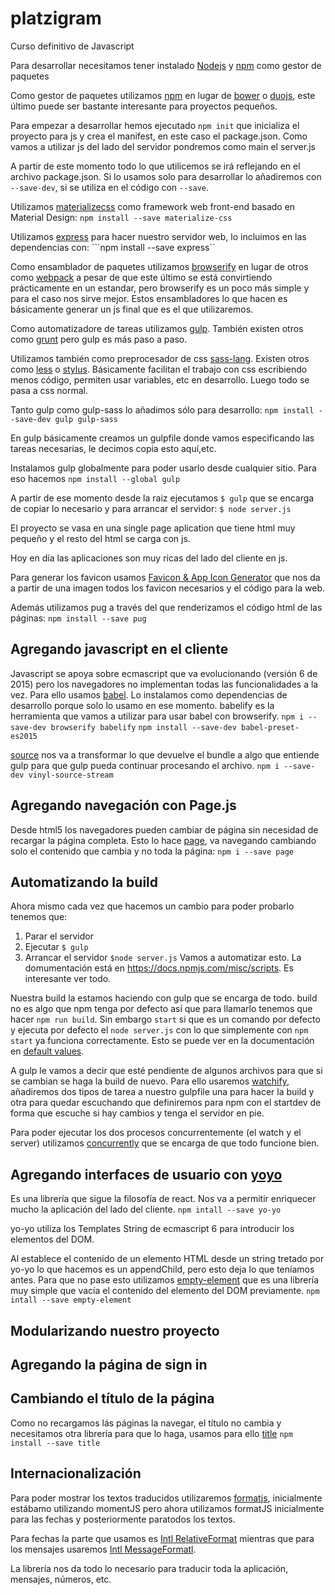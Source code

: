 # platzigram
Curso definitivo de Javascript

Para desarrollar necesitamos tener instalado [Nodejs](https://nodejs.org/en/) y [npm](https://www.npmjs.com/) como gestor de paquetes

Como gestor de paquetes utilizamos [npm](https://www.npmjs.com/) en lugar de [bower](https://bower.io/) o [duojs](http://duojs.org/), este último puede ser bastante interesante para proyectos pequeños.

Para empezar a desarrollar hemos ejecutado
```npm init```
que inicializa el proyecto para js y crea el manifest, en este caso el package.json. Como vamos a utilizar js del lado del servidor pondremos como main el server.js

A partir de este momento todo lo que utilicemos se irá reflejando en el archivo package.json. Si lo usamos solo para desarrollar lo añadiremos con `--save-dev`, si se utiliza en el código con `--save`.

Utilizamos [materializecss](http://materializecss.com/) como framework web front-end basado en Material Design: `npm install --save materialize-css`

Utilizamos [express](http://expressjs.com/) para hacer nuestro servidor web, lo incluimos en las dependencias con:
```npm install --save express``

Como ensamblador de paquetes utilizamos [browserify](http://browserify.org/) en lugar de otros como [webpack](https://webpack.github.io/) a pesar de que este último se está convirtiendo prácticamente en un estandar, pero browserify es un poco más simple y para el caso nos sirve mejor. Estos ensambladores lo que hacen es básicamente generar un js final que es el que utilizaremos.

Como automatizadore de tareas utilizamos [gulp](http://gulpjs.com/). También existen otros como [grunt](http://gruntjs.com/) pero gulp es más paso a paso.

Utilizamos también como preprocesador de css [sass-lang](http://sass-lang.com/). Existen otros como [less](http://lesscss.org/) o [stylus](http://stylus-lang.com/). Básicamente facilitan el trabajo con css escribiendo menos código, permiten usar variables, etc en desarrollo. Luego todo se pasa a css normal.

Tanto gulp como gulp-sass lo añadimos sólo para desarrollo:
```npm install --save-dev gulp gulp-sass```

En gulp básicamente creamos un gulpfile donde vamos especificando las tareas necesarias, le decimos copia esto aquí,etc.

Instalamos gulp globalmente para poder usarlo desde cualquier sitio. Para eso hacemos
```npm install --global gulp```

A partir de ese momento desde la raiz ejecutamos
```$ gulp```
que se encarga de copiar lo necesario y para arrancar el servidor:
```$ node server.js```

El proyecto se vasa en una single page aplication que tiene html muy pequeño y el resto del html se carga con js.

Hoy en día las aplicaciones son muy ricas del lado del cliente en js.

Para generar los favicon usamos [Favicon & App Icon Generator](http://www.favicon-generator.org/) que nos da a partir de una imagen todos los favicon necesarios y el código para la web.

Además utilizamos pug a través del que renderizamos el código html de las páginas:
```npm install --save pug```

## Agregando javascript en el cliente

Javascript se apoya sobre ecmascript que va evolucionando (versión 6 de 2015) pero los navegadores no implementan todas las funcionalidades a la vez. Para ello usamos [babel](https://babeljs.io/). Lo instalamos como dependencias de desarrollo porque solo lo usamo en ese momento. babelify es la herramienta que vamos a utilizar para usar babel con browserify.
```npm i --save-dev browserify babelify```
```npm install --save-dev babel-preset-es2015```

[source](https://www.npmjs.com/package/vinyl-source-stream) nos va a transformar lo que devuelve el bundle a algo que entiende gulp para que gulp pueda continuar procesando el archivo.
```npm i --save-dev vinyl-source-stream```

## Agregando navegación con Page.js

Desde html5 los navegadores pueden cambiar de página sin necesidad de recargar la página completa. Esto lo hace [page](https://github.com/visionmedia/page.js), va navegando cambiando solo el contenido que cambia y no toda la página:
```npm i --save page```

## Automatizando la build

Ahora mismo cada vez que hacemos un cambio para poder probarlo tenemos que:
1. Parar el servidor
1. Ejecutar ```$ gulp```
1. Arrancar el servidor ```$node server.js```
Vamos a automatizar esto. La domumentación está en https://docs.npmjs.com/misc/scripts. Es interesante ver todo.

Nuestra build la estamos haciendo con gulp que se encarga de todo. build no es algo que npm tenga por defecto así que para llamarlo tenemos que hacer `npm run build`. Sin embargo `start` si que es un comando por defecto y ejecuta por defecto el `node server.js` con lo que simplemente con `npm start` ya funciona correctamente. Esto se puede ver en la documentación en [default values](https://docs.npmjs.com/misc/scripts#default-values).

A gulp le vamos a decir que esté pendiente de algunos archivos para que si se cambian se haga la build de nuevo. Para ello usaremos [watchify](https://github.com/substack/watchify), añadiremos dos tipos de tarea a nuestro gulpfile una para hacer la build y otra para quedar escuchando que definiremos para npm con el startdev de forma que escuche si hay cambios y tenga el servidor en pie.

Para poder ejecutar los dos procesos concurrentemente (el watch y el server) utilizamos [concurrently](https://www.npmjs.com/package/concurrently) que se encarga de que todo funcione bien.

## Agregando interfaces de usuario con [yoyo](https://www.npmjs.com/package/yo-yo)

Es una librería que sigue la filosofía de react. Nos va a permitir enriquecer mucho la aplicación del lado del cliente.
```npm intall --save yo-yo```

yo-yo utiliza los Templates String de ecmascript 6 para introducir los elementos del DOM.

Al establece el contenido de un elemento HTML desde un string tretado por yo-yo lo que hacemos es un appendChild, pero esto deja lo que teníamos antes. Para que no pase esto utilizamos [empty-element](https://www.npmjs.com/package/empty-element) que es una librería muy simple que vacía el contenido del elemento del DOM previamente.
```npm intall --save empty-element```

## Modularizando nuestro proyecto

## Agregando la página de sign in

## Cambiando el título de la página

Como no recargamos lás páginas la navegar, el título no cambia y necesitamos otra librería para que lo haga, usamos para ello [title](https://www.npmjs.com/package/title) ```npm install --save title```

## Internacionalización

Para poder mostrar los textos traducidos utilizaremos [formatjs](http://formatjs.io/), inicialmente estábamo utilizando momentJS pero ahora utilizamos formatJS inicialmente para las fechas y posteriormente paratodos los textos.

Para fechas la parte que usamos es [Intl RelativeFormat](https://github.com/yahoo/intl-relativeformat)  mientras que para los mensajes usaremos [Intl MessageFormatl](https://github.com/yahoo/intl-messageformat).

La librería nos da todo lo necesario para traducir toda la aplicación, mensajes, números, etc.
